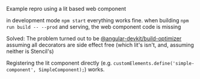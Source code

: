 Example repro using a lit based web component

in development mode `npm start` everything works fine.
when building `npm run build -- --prod` and serving, the web component code is missing

Solved:
The problem turned out to be [@angular-devkit/build-optimizer](https://www.npmjs.com/package/@angular-devkit/build-optimizer) assuming all decorators are side effect free (which lit's isn't, and, assuming neither is Stencil's)

Registering the lit component directly (e.g. `customElements.define('simple-component', SimpleComponent);`) works.
